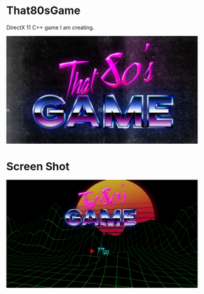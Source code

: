 # That80sGame

DirectX 11 C++ game I am creating.

![Alt text](/That80sGameLogo.jpg "Logo")

# Screen Shot
![Alt text](/That80sGameScreenShot001.jpg "Screen Shot")
